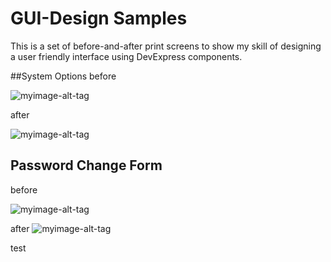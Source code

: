 # GUI-Design Samples
This is a set of before-and-after print screens to show my skill of designing a user friendly interface using DevExpress components.

##System Options
before

![myimage-alt-tag](http://i593.photobucket.com/albums/tt14/LosDaniellos/git/Options_before_zpsr4abcr56.png)

after

![myimage-alt-tag](http://i593.photobucket.com/albums/tt14/LosDaniellos/git/Options_02_zpssnrvoalm.png)

## Password Change Form
before

![myimage-alt-tag](http://i593.photobucket.com/albums/tt14/LosDaniellos/git/Options_pass_before_zpslrgtvabs.png)

after
![myimage-alt-tag](http://i593.photobucket.com/albums/tt14/LosDaniellos/git/Options_01_zpsacovovnp.png)

test
